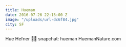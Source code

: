 ```yaml
---
title: Hueman
date: 2016-07-26 22:15:00 Z
image: "/uploads/url-dc6f84.jpg"
city: SF
---
```


Hue Hefner 👩🏻 snapchat: hueman HuemanNature.com